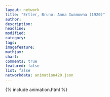 ```yaml
---
layout: network
title: "Ertler, Bruno: Anna Iwanowna (1920)"
author:
description:
headline:
modified:
category:
tags:
imagefeature: 
mathjax: 
chart: 
comments: true
featured: false
list: false
networkdata: animation420.json
---
```

{% include animation.html %}
